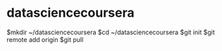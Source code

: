 datasciencecoursera
===================
$mkdir ~/datasciencecoursera
$cd ~/datasciencecoursera
$git init
$git remote add origin
$git pull
